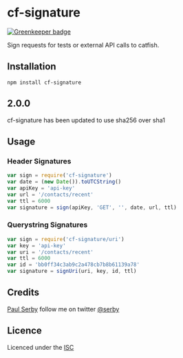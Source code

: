 # cf-signature

[![Greenkeeper badge](https://badges.greenkeeper.io/clocklimited/cf-signature.svg)](https://greenkeeper.io/)

Sign requests for tests or external API calls to catfish.

## Installation

```
npm install cf-signature
```

## 2.0.0

cf-signature has been updated to use sha256 over sha1

## Usage

### Header Signatures

```js
var sign = require('cf-signature')
var date = (new Date()).toUTCString()
var apiKey = 'api-key'
var url = '/contacts/recent'
var ttl = 6000
var signature = sign(apiKey, 'GET', '', date, url, ttl)
```

### Querystring Signatures

```js
var sign = require('cf-signature/uri')
var key = 'api-key'
var uri = '/contacts/recent'
var ttl = 6000
var id = 'bb0ff34c3ab9c2a478cb7b8b61139a78'
var signature = signUri(uri, key, id, ttl)
```

## Credits
[Paul Serby](https://github.com/serby/) follow me on twitter [@serby](http://twitter.com/serby)

## Licence
Licenced under the [ISC](https://opensource.org/licenses/ISC)
